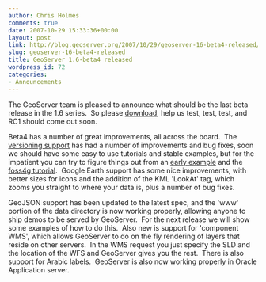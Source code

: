 ```yaml
---
author: Chris Holmes
comments: true
date: 2007-10-29 15:33:36+00:00
layout: post
link: http://blog.geoserver.org/2007/10/29/geoserver-16-beta4-released/
slug: geoserver-16-beta4-released
title: GeoServer 1.6-beta4 released
wordpress_id: 72
categories:
- Announcements
---
```


The GeoServer team is pleased to announce what should be the last beta release in the 1.6 series.  So please [download](http://docs.codehaus.org/display/GEOS/1.6.0-beta4), help us test, test, test, and RC1 should come out soon.

Beta4 has a number of great improvements, all across the board.  The [versioning support](http://docs.codehaus.org/display/GEOS/Versioning+WFS) has had a number of improvements and bug fixes, soon we should have some easy to use tutorials and stable examples, but for the impatient you can try to figure things out from an [early example](http://geo.openplans.org/tschaub/wfsv/feature-editor.html) and the [foss4g tutorial](http://docs.codehaus.org/display/GEOSDOC/6+Versioning).  Google Earth support has some nice improvements, with better sizes for icons and the addition of the KML 'LookAt' tag, which zooms you straight to where your data is, plus a number of bug fixes.

GeoJSON support has been updated to the latest spec, and the 'www' portion of the data directory is now working properly, allowing anyone to ship demos to be served by GeoServer.  For the next release we will show some examples of how to do this.  Also new is support for 'component WMS', which allows GeoServer to do on the fly rendering of layers that reside on other servers.  In the WMS request you just specify the SLD and the location of the WFS and GeoServer gives you the rest.  There is also support for Arabic labels.  GeoServer is also now working properly in Oracle Application server.
